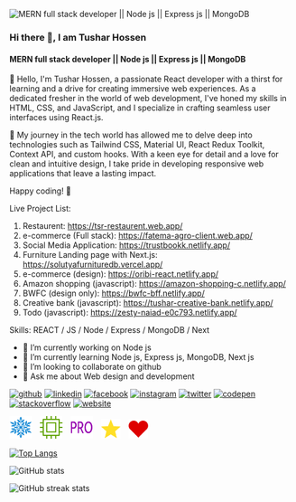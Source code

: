 ![MERN full stack developer || Node js || Express js || MongoDB](https://media.licdn.com/dms/image/D5616AQG-fJiY7yNMbg/profile-displaybackgroundimage-shrink_350_1400/0/1674448071452?e=1709164800&v=beta&t=hsQW6_NLLrdMy10rUwrl-GuqOshW6eh2RuLDd3qLJVk)

### Hi there 👋, I am Tushar Hossen
#### MERN full stack developer || Node js || Express js || MongoDB


👋 Hello, I'm Tushar Hossen, a passionate React developer with a thirst for learning and a drive for creating immersive web experiences. As a dedicated fresher in the world of web development, I've honed my skills in HTML, CSS, and JavaScript, and I specialize in crafting seamless user interfaces using React.js.

🚀 My journey in the tech world has allowed me to delve deep into technologies such as Tailwind CSS, Material UI, React Redux Toolkit, Context API, and custom hooks. With a keen eye for detail and a love for clean and intuitive design, I take pride in developing responsive web applications that leave a lasting impact.

Happy coding! 🚀

Live Project List:
1. Restaurent: https://tsr-restaurent.web.app/
2. e-commerce (Full stack): https://fatema-agro-client.web.app/
3. Social Media Application: https://trustbookk.netlify.app/
4. Furniture Landing page with Next.js: https://solutyafurnituredb.vercel.app/
5. e-commerce (design): https://oribi-react.netlify.app/
6. Amazon shopping (javascript): https://amazon-shopping-c.netlify.app/
7. BWFC (design only): https://bwfc-bff.netlify.app/
8. Creative bank (javascript): https://tushar-creative-bank.netlify.app/
9. Todo (javascript): https://zesty-naiad-e0c793.netlify.app/

Skills:  REACT / JS / Node / Express / MongoDB / Next

- 🔭 I’m currently working on Node js 
- 🌱 I’m currently learning Node js, Express js, MongoDB, Next js 
- 👯 I’m looking to collaborate on github 
- 💬 Ask me about Web design and development 


[<img src='https://cdn.jsdelivr.net/npm/simple-icons@3.0.1/icons/github.svg' alt='github' height='40'>](https://github.com/tushar-h789)  [<img src='https://cdn.jsdelivr.net/npm/simple-icons@3.0.1/icons/linkedin.svg' alt='linkedin' height='40'>](https://www.linkedin.com/in/tushar-h789/)  [<img src='https://cdn.jsdelivr.net/npm/simple-icons@3.0.1/icons/facebook.svg' alt='facebook' height='40'>](https://www.facebook.com/tusharH789)  [<img src='https://cdn.jsdelivr.net/npm/simple-icons@3.0.1/icons/instagram.svg' alt='instagram' height='40'>](https://www.instagram.com/tusharh789/)  [<img src='https://cdn.jsdelivr.net/npm/simple-icons@3.0.1/icons/twitter.svg' alt='twitter' height='40'>](https://twitter.com/tusharH789)  [<img src='https://cdn.jsdelivr.net/npm/simple-icons@3.0.1/icons/codepen.svg' alt='codepen' height='40'>](https://codepen.io/tushar-h789)  [<img src='https://cdn.jsdelivr.net/npm/simple-icons@3.0.1/icons/stackoverflow.svg' alt='stackoverflow' height='40'>](https://stackoverflow.com/users/tushar-imran)  [<img src='https://cdn.jsdelivr.net/npm/simple-icons@3.0.1/icons/icloud.svg' alt='website' height='40'>](https://tsr-restaurent.web.app/)  

<a href='https://archiveprogram.github.com/'><img src='https://raw.githubusercontent.com/acervenky/animated-github-badges/master/assets/acbadge.gif' width='40' height='40'></a> <a href='https://docs.github.com/en/developers'><img src='https://raw.githubusercontent.com/acervenky/animated-github-badges/master/assets/devbadge.gif' width='40' height='40'></a> <a href='https://github.com/pricing'><img src='https://raw.githubusercontent.com/acervenky/animated-github-badges/master/assets/pro.gif' width='40' height='40'></a> <a href='https://stars.github.com/'><img src='https://raw.githubusercontent.com/acervenky/animated-github-badges/master/assets/starbadge.gif' width='35' height='35'></a> <a href='https://docs.github.com/en/github/supporting-the-open-source-community-with-github-sponsors'><img src='https://raw.githubusercontent.com/acervenky/animated-github-badges/master/assets/sponsorbadge.gif' width='35' height='35'></a> 

[![Top Langs](https://github-readme-stats.vercel.app/api/top-langs/?username=tushar-h789)](https://github.com/anuraghazra/github-readme-stats)

![GitHub stats](https://github-readme-stats.vercel.app/api?username=tushar-h789&show_icons=true&count_private=true)  

![GitHub streak stats](https://streak-stats.demolab.com/?user=tushar-h789)  

